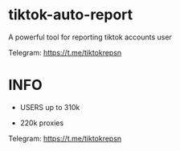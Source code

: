 # tiktok-auto-report

A powerful tool for reporting tiktok accounts user

Telegram: https://t.me/tiktokrepsn


# INFO
- USERS up to 310k 

- 220k proxies
  
Telegram: https://t.me/tiktokrepsn
